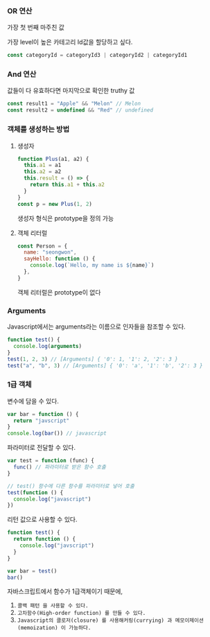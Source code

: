 ### OR 연산

가장 첫 번째 마주친 값

가장 level이 높은 카테고리 Id값을 할당하고 싶다.

```javascript
const categoryId = categoryId3 | categoryId2 | categoryId1
```

### And 연산

값들이 다 유효하다면 마지막으로 확인한 truthy 값

```javascript
const result1 = "Apple" && "Melon" // Melon
const result2 = undefined && "Red" // undefined
```

### 객체를 생성하는 방법

1. 생성자

   ```javascript
   function Plus(a1, a2) {
     this.a1 = a1
     this.a2 = a2
     this.result = () => {
       return this.a1 + this.a2
     }
   }
   const p = new Plus(1, 2)
   ```

   생성자 형식은 prototype을 정의 가능

2. 객체 리터럴

   ```javascript
   const Person = {
     name: "seongwon",
     sayHello: function () {
       console.log(`Hello, my name is ${name}`)
     },
   }
   ```

   객체 리터럴은 prototype이 없다

### Arguments

Javascript에서는 arguments라는 이름으로 인자들을 참조할 수 있다.

```javascript
function test() {
  console.log(arguments)
}
test(1, 2, 3) // [Arguments] { '0': 1, '1': 2, '2': 3 }
test("a", "b", 3) // [Arguments] { '0': 'a', '1': 'b', '2': 3 }
```

### 1급 객체

변수에 담을 수 있다.

```javascript
var bar = function () {
  return "javscript"
}
console.log(bar()) // javascript
```

파라미터로 전달할 수 있다.

```javascript
var test = function (func) {
  func() // 파라미터로 받은 함수 호출
}

// test() 함수에 다른 함수를 파라미터로 넣어 호출
test(function () {
  console.log("javascript")
})
```

리턴 값으로 사용할 수 있다.

```javascript
function test() {
  return function () {
    console.log("javscript")
  }
}

var bar = test()
bar()
```

자바스크립트에서 함수가 1급객체이기 때문에,

1. `콜백 패턴 을 사용할 수 있다.`
1. `고차함수(High-order function) 를 만들 수 있다.`
1. `Javascript의 클로저(closure) 를 사용해커링(currying) 과 메모이제이션(memoization) 이 가능하다.`
